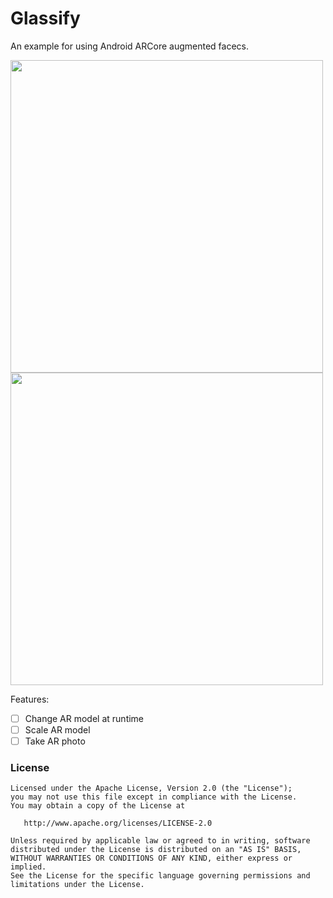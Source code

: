 # Glassify
An example for using Android ARCore augmented facecs.

<img src="https://github.com/ShabanKamell/Glassify/blob/master/blob/master/raw/Baraa.jpg" height="500"> <img src="https://github.com/ShabanKamell/Glassify/blob/master/blob/master/raw/Me.png" height="500">

Features:
 - [ ] Change AR model at runtime
 - [ ] Scale AR model
 - [ ] Take AR photo
 
 ### License

```
Licensed under the Apache License, Version 2.0 (the "License");
you may not use this file except in compliance with the License.
You may obtain a copy of the License at

   http://www.apache.org/licenses/LICENSE-2.0

Unless required by applicable law or agreed to in writing, software
distributed under the License is distributed on an "AS IS" BASIS,
WITHOUT WARRANTIES OR CONDITIONS OF ANY KIND, either express or implied.
See the License for the specific language governing permissions and
limitations under the License.
```
